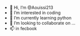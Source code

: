 - 👋 Hi, I’m @Aouissi213
- 👀 I’m interested in coding 
- 🌱 I’m currently learning python 
- 💞️ I’m looking to collaborate on ...
- 📫 in fecbook

<!---
Aouissi213/Aouissi213 is a ✨ special ✨ repository because its `README.md` (this file) appears on your GitHub profile.
You can click the Preview link to take a look at your changes.
--->

